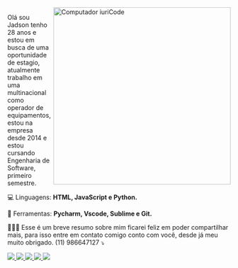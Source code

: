 <img src="https://raw.githubusercontent.com/MicaelliMedeiros/micaellimedeiros/master/image/computer-illustration.png" min-width="400px" max-width="400px" width="400px" align="right" alt="Computador iuriCode">

<p align="left"> 
  
  Olá sou Jadson tenho 28 anos e estou em busca de uma oportunidade de estagio, 
  atualmente trabalho em uma multinacional como operador de equipamentos, estou na empresa desde 2014
  e estou cursando Engenharia de Software, primeiro semestre.
</p>

<p align="left">
  💻  Linguagens: <strong>HTML, JavaScript e Python.</strong>
</p>

<p align="left">
  💼  Ferramentas: <strong>Pycharm, Vscode, Sublime e Git.</strong>
</p>

<p align="left">
  👨🏻‍💻 Esse é um breve resumo sobre mim ficarei feliz em poder compartilhar mais, 
  para isso entre em contato comigo conto com você, desde já meu muito obrigado.
  (11) 986647127
 ⤵️
</p>

<p align="left">
  <a href="mailto:jadson.dev93@gmail.com" alt="Gmail">
  <img src="https://img.shields.io/badge/-Gmail-FF0000?style=flat-square&labelColor=FF0000&logo=gmail&logoColor=white&link=LINK-DO-SEU-EMAIL" />
  </a>

  <a href="https://www.linkedin.com/in/jadsoncosta93/" alt="Linkedin">
  <img src="https://img.shields.io/badge/-Linkedin-0e76a8?style=flat-square&logo=Linkedin&logoColor=white&link=LINK-DO-SEU-LINKEDIN" />
  </a>

  <a href="wa.me/5511986647127" alt="WhatsApp">
  <img src="https://img.shields.io/badge/-WhatsApp-25d366?style=flat-square&labelColor=25d366&logo=whatsapp&logoColor=white&link=API-DO-SEU-WHATSAPP"/>
  </a>

  <a href="https://web.facebook.com/dinho.truvs" alt="Facebook">
  <img src="https://img.shields.io/badge/-Facebook-3b5998?style=flat-square&labelColor=3b5998&logo=facebook&logoColor=white&link=LINK-DO-SEU-FACEBOOK"/>
  </a>

  <a href="https://www.instagram.com/jadson.ufer/" alt="Instagram">
  <img src="https://img.shields.io/badge/-Instagram-DF0174?style=flat-square&labelColor=DF0174&logo=instagram&logoColor=white&link=LINK-DO-SEU-INSTAGRAM"/>
  </a>
</p>  
